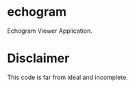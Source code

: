# echogram

Echogram Viewer Application.

# Disclaimer

This code is far from ideal and incomplete.
